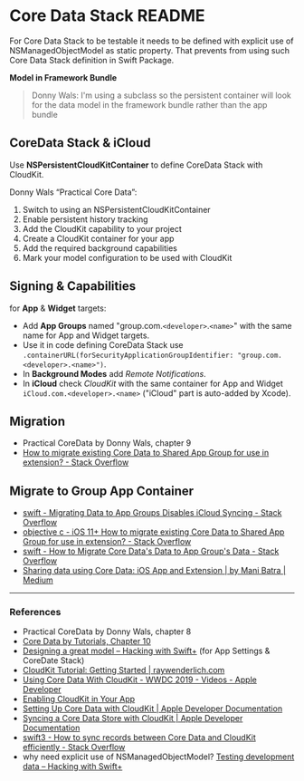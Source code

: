 #  Core Data Stack README

For Core Data Stack to be testable it needs to be defined with explicit use of NSManagedObjectModel as static property. That prevents from using such Core Data Stack definition in Swift Package.  


**Model in Framework Bundle**
> Donny Wals: I'm using a subclass so the persistent container will look for the data model in the framework bundle rather than the app bundle


##  CoreData Stack & iCloud

Use **NSPersistentCloudKitContainer** to define CoreData Stack with CloudKit.

Donny Wals “Practical Core Data”:  
1. Switch to using an NSPersistentCloudKitContainer  
2. Enable persistent history tracking  
3. Add the CloudKit capability to your project  
4. Create a CloudKit container for your app  
5. Add the required background capabilities  
6. Mark your model configuration to be used with CloudKit  

## Signing & Capabilities  
for **App** & **Widget** targets: 

* Add **App Groups** named "group.com.`<developer>`.`<name>`" with the same name for App and Widget targets.
* Use it in code defining CoreData Stack use `.containerURL(forSecurityApplicationGroupIdentifier: "group.com.<developer>.<name>")`.  
* In **Background Modes** add *Remote Notifications*.  
* In **iCloud** check *CloudKit* with the same container for App and Widget `iCloud.com.<developer>.<name>` ("iCloud" part is auto-added by Xcode).  

## Migration  

* Practical CoreData by Donny Wals, chapter 9  
* [How to migrate existing Core Data to Shared App Group for use in extension? - Stack Overflow](https://stackoverflow.com/a/57020353/11793043)  

## Migrate to Group App Container

* [swift - Migrating Data to App Groups Disables iCloud Syncing - Stack Overflow](https://stackoverflow.com/a/64359268/11793043)  
* [objective c - iOS 11+ How to migrate existing Core Data to Shared App Group for use in extension? - Stack Overflow](https://stackoverflow.com/a/57020353/11793043) 
* [swift - How to Migrate Core Data's Data to App Group's Data - Stack Overflow](https://stackoverflow.com/questions/61846766/how-to-migrate-core-datas-data-to-app-groups-data)  
* [Sharing data using Core Data: iOS App and Extension | by Mani Batra | Medium](https://medium.com/@manibatra23/sharing-data-using-core-data-ios-app-and-extension-fb0a176eaee9)  


***
### References  

* Practical CoreData by Donny Wals, chapter 8  
* [Core Data by Tutorials, Chapter 10](https://store.raywenderlich.com/products/core-data-by-tutorials)  
* [Designing a great model – Hacking with Swift+](https://www.hackingwithswift.com/plus/ultimate-portfolio-app/designing-a-great-model) (for App Settings & CoreDate Stack)
* [CloudKit Tutorial: Getting Started | raywenderlich.com](https://www.raywenderlich.com/4878052-cloudkit-tutorial-getting-started)
* [Using Core Data With CloudKit - WWDC 2019 - Videos - Apple Developer](https://developer.apple.com/videos/play/wwdc2019/202/)  
* [Enabling CloudKit in Your App](https://developer.apple.com/library/archive/documentation/DataManagement/Conceptual/CloudKitQuickStart/EnablingiCloudandConfiguringCloudKit/EnablingiCloudandConfiguringCloudKit.html)
* [Setting Up Core Data with CloudKit | Apple Developer Documentation](https://developer.apple.com/documentation/coredata/mirroring_a_core_data_store_with_cloudkit/setting_up_core_data_with_cloudkit)
* [Syncing a Core Data Store with CloudKit | Apple Developer Documentation](https://developer.apple.com/documentation/coredata/mirroring_a_core_data_store_with_cloudkit/syncing_a_core_data_store_with_cloudkit)  
* [swift3 - How to sync records between Core Data and CloudKit efficiently - Stack Overflow](https://stackoverflow.com/a/56619225/11793043)  
* why need explicit use of NSManagedObjectModel? [Testing development data – Hacking with Swift+](https://www.hackingwithswift.com/plus/ultimate-portfolio-app/testing-development-data)  
